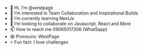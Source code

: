 - 👋 Hi, I’m @westpage
- 👀 I’m interested in Team Collaboration and Inspirational Builds
- 🌱 I’m currently learning NextJs
- 💞️ I’m looking to collaborate on Javascript, React and More
- 📫 How to reach me 09065017306 (WhatSapp)
- 😄 Pronouns: WestPage
- ⚡ Fun fact: I love challenges

<!---
westpage/westpage is a ✨ special ✨ repository because its `README.md` (this file) appears on your GitHub profile.
You can click the Preview link to take a look at your changes.
--->
